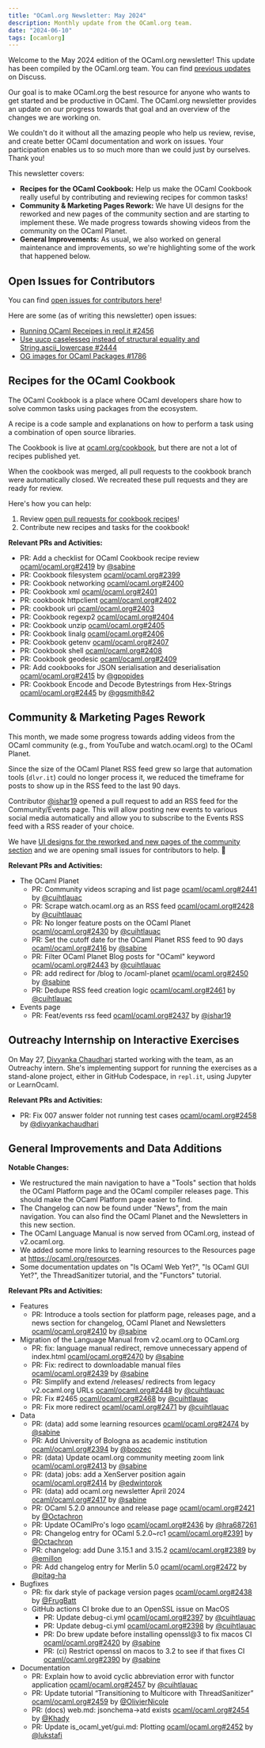 ```yaml
---
title: "OCaml.org Newsletter: May 2024"
description: Monthly update from the OCaml.org team.
date: "2024-06-10"
tags: [ocamlorg]
---
```


Welcome to the May 2024 edition of the OCaml.org newsletter! This update has been compiled by the OCaml.org team. You can find [previous updates](https://discuss.ocaml.org/tag/ocamlorg-newsletter) on Discuss.

Our goal is to make OCaml.org the best resource for anyone who wants to get started and be productive in OCaml. The OCaml.org newsletter provides an update on our progress towards that goal and an overview of the changes we are working on.

We couldn't do it without all the amazing people who help us review, revise, and create better OCaml documentation and work on issues. Your participation enables us to so much more than we could just by ourselves. Thank you!

This newsletter covers:
- **Recipes for the OCaml Cookbook:** Help us make the OCaml Cookbook really useful by contributing and reviewing recipes for common tasks!
- **Community & Marketing Pages Rework:** We have UI designs for the reworked and new pages of the community section and are starting to implement these. We made progress towards showing videos from the community on the OCaml Planet.
- **General Improvements:** As usual, we also worked on general maintenance and improvements, so we're highlighting some of the work that happened below.

## Open Issues for Contributors

You can find [open issues for contributors here](https://github.com/ocaml/ocaml.org/issues?q=is%3Aissue+is%3Aopen+label%3A%22help+wanted%22+no%3Aassignee)!

Here are some (as of writing this newsletter) open issues:

- [Running OCaml Receipes in repl.it #2456](https://github.com/ocaml/ocaml.org/issues/2456)
- [Use uucp caselesseq instead of structural equality and String.ascii_lowercase #2444](https://github.com/ocaml/ocaml.org/issues/2444)
- [OG images for OCaml Packages #1786](https://github.com/ocaml/ocaml.org/issues/1786)
  
## Recipes for the OCaml Cookbook

The OCaml Cookbook is a place where OCaml developers share how to solve common tasks using packages from the ecosystem.

A recipe is a code sample and explanations on how to perform a task using a combination of open source libraries.

The Cookbook is live at [ocaml.org/cookbook](https://ocaml.org/cookbook), but there are not a lot of recipes published yet.

When the cookbook was merged, all pull requests to the cookbook branch were automatically closed. We recreated these pull requests and they are ready for review.

Here's how you can help:

1. Review [open pull requests for cookbook recipes](https://github.com/ocaml/ocaml.org/pulls?q=is%3Apr+is%3Aopen+label%3ACookbook)!
2. Contribute new recipes and tasks for the cookbook!

**Relevant PRs and Activities:**
- PR: Add a checklist for OCaml Cookbook recipe review [ocaml/ocaml.org#2419](https://github.com/ocaml/ocaml.org/pull/2419) by [@sabine](https://github.com/sabine)
- PR: Cookbook filesystem [ocaml/ocaml.org#2399](https://github.com/ocaml/ocaml.org/pull/2399)
- PR: Cookbook networking [ocaml/ocaml.org#2400](https://github.com/ocaml/ocaml.org/pull/2400)
- PR: Cookbook xml [ocaml/ocaml.org#2401](https://github.com/ocaml/ocaml.org/pull/2401)
- PR: cookbook httpclient [ocaml/ocaml.org#2402](https://github.com/ocaml/ocaml.org/pull/2402)
- PR: cookbook uri [ocaml/ocaml.org#2403](https://github.com/ocaml/ocaml.org/pull/2403)
- PR: Cookbook regexp2 [ocaml/ocaml.org#2404](https://github.com/ocaml/ocaml.org/pull/2404)
- PR: Cookbook unzip [ocaml/ocaml.org#2405](https://github.com/ocaml/ocaml.org/pull/2405)
- PR: Cookbook linalg [ocaml/ocaml.org#2406](https://github.com/ocaml/ocaml.org/pull/2406)
- PR: Cookbook getenv [ocaml/ocaml.org#2407](https://github.com/ocaml/ocaml.org/pull/2407)
- PR: Cookbook shell [ocaml/ocaml.org#2408](https://github.com/ocaml/ocaml.org/pull/2408)
- PR: Cookbook geodesic [ocaml/ocaml.org#2409](https://github.com/ocaml/ocaml.org/pull/2409)
- PR: Add cookbooks for JSON serialisation and deserialisation [ocaml/ocaml.org#2415](https://github.com/ocaml/ocaml.org/pull/2415) by [@gpopides](https://github.com/gpopides)
- PR: Cookbook Encode and Decode Bytestrings from Hex-Strings [ocaml/ocaml.org#2445](https://github.com/ocaml/ocaml.org/pull/2445) by [@ggsmith842](https://github.com/ggsmith842)

## Community & Marketing Pages Rework

This month, we made some progress towards adding videos from the OCaml community (e.g., from YouTube and watch.ocaml.org) to the OCaml Planet.

Since the size of the OCaml Planet RSS feed grew so large that automation tools (`dlvr.it`) could no longer process it, we reduced the timeframe for posts to show up in the RSS feed to the last 90 days.

Contributor [@ishar19](https://github.com/ishar19) opened a pull request to add an RSS feed for the Community/Events page. This will allow posting new events to various social media automatically and allow you to subscribe to the Events RSS feed with a RSS reader of your choice.

We have [UI designs for the reworked and new pages of the community section](https://www.figma.com/file/7hmoWkQP9PgLTfZCqiZMWa/OCaml-Community-Pages?type=design&node-id=637%3A4539&mode=design&t=RpQlGvOpeg1a93AZ-1) and we are opening small issues for contributors to help. :orange_heart: 

**Relevant PRs and Activities:**
- The OCaml Planet
    - PR: Community videos scraping and list page [ocaml/ocaml.org#2441](https://github.com/ocaml/ocaml.org/pull/2441) by [@cuihtlauac](https://github.com/cuihtlauac)
    - PR: Scrape watch.ocaml.org as an RSS feed [ocaml/ocaml.org#2428](https://github.com/ocaml/ocaml.org/pull/2428)  by [@cuihtlauac](https://github.com/cuihtlauac)
    - PR: No longer feature posts on the OCaml Planet [ocaml/ocaml.org#2430](https://github.com/ocaml/ocaml.org/pull/2430) by [@cuihtlauac](https://github.com/cuihtlauac)
    - PR: Set the cutoff date for the OCaml Planet RSS feed to 90 days [ocaml/ocaml.org#2416](https://github.com/ocaml/ocaml.org/pull/2416)  by [@sabine](https://github.com/sabine)
    - PR: Filter OCaml Planet Blog posts for "OCaml" keyword [ocaml/ocaml.org#2443](https://github.com/ocaml/ocaml.org/pull/2443) by [@cuihtlauac](https://github.com/cuihtlauac)
    - PR: add redirect for /blog to /ocaml-planet [ocaml/ocaml.org#2450](https://github.com/ocaml/ocaml.org/pull/2450)  by [@sabine](https://github.com/sabine)
    - PR: Dedupe RSS feed creation logic [ocaml/ocaml.org#2461](https://github.com/ocaml/ocaml.org/pull/2461) by [@cuihtlauac](https://github.com/cuihtlauac)
- Events page
    - PR: Feat/events rss feed [ocaml/ocaml.org#2437](https://github.com/ocaml/ocaml.org/pull/2437) by [@ishar19](https://github.com/ishar19)

## Outreachy Internship on Interactive Exercises

On May 27, [Divyanka Chaudhari](https://github.com/divyankachaudhari) started working with the team, as an Outreachy intern. She's implementing support for running the exercises as a stand-alone project, either in GitHub Codespace, in `repl.it`, using Jupyter or LearnOcaml.

**Relevant PRs and Activities:**
- PR: Fix 007 answer folder not running test cases [ocaml/ocaml.org#2458](https://github.com/ocaml/ocaml.org/pull/2458) by [@divyankachaudhari](https://github.com/divyankachaudhari)

## General Improvements and Data Additions

**Notable Changes:**
* We restructured the main navigation to have a "Tools" section that holds the OCaml Platform page and the OCaml compiler releases page. This should make the OCaml Platform page easier to find.
* The Changelog can now be found under "News", from the main navigation. You can also find the OCaml Planet and the Newsletters in this new section.
* The OCaml Language Manual is now served from OCaml.org, instead of v2.ocaml.org.
* We added some more links to learning resources to the Resources page at https://ocaml.org/resources.
* Some documentation updates on "Is OCaml Web Yet?", "Is OCaml GUI Yet?", the ThreadSanitizer tutorial, and the "Functors" tutorial. 

**Relevant PRs and Activities:**
- Features
    - PR: Introduce a tools section for platform page, releases page, and a news section for changelog, OCaml Planet and Newsletters [ocaml/ocaml.org#2410](https://github.com/ocaml/ocaml.org/pull/2410) by [@sabine](https://github.com/sabine)
- Migration of the Language Manual from v2.ocaml.org to OCaml.org
    - PR: fix: language manual redirect, remove unnecessary append of index.html [ocaml/ocaml.org#2470](https://github.com/ocaml/ocaml.org/pull/2470)  by [@sabine](https://github.com/sabine)
    - PR: Fix: redirect to downloadable manual files [ocaml/ocaml.org#2439](https://github.com/ocaml/ocaml.org/pull/2439)  by [@sabine](https://github.com/sabine)
    - PR: Simplify and extend /releases/ redirects from legacy v2.ocaml.org URLs [ocaml/ocaml.org#2448](https://github.com/ocaml/ocaml.org/pull/2448) by [@cuihtlauac](https://github.com/cuihtlauac)
    - PR: Fix #2465 [ocaml/ocaml.org#2468](https://github.com/ocaml/ocaml.org/pull/2468)  by [@cuihtlauac](https://github.com/cuihtlauac)
    - PR: Fix more redirect [ocaml/ocaml.org#2471](https://github.com/ocaml/ocaml.org/pull/2471) by [@cuihtlauac](https://github.com/cuihtlauac)
- Data
    - PR: (data) add some learning resources [ocaml/ocaml.org#2474](https://github.com/ocaml/ocaml.org/pull/2474)  by [@sabine](https://github.com/sabine)
    - PR: Add University of Bologna as academic institution [ocaml/ocaml.org#2394](https://github.com/ocaml/ocaml.org/pull/2394) by [@boozec](https://github.com/boozec)
    - PR: (data) Update ocaml.org community meeting zoom link [ocaml/ocaml.org#2413](https://github.com/ocaml/ocaml.org/pull/2413)  by [@sabine](https://github.com/sabine)
    - PR: (data) jobs: add a XenServer position again [ocaml/ocaml.org#2414](https://github.com/ocaml/ocaml.org/pull/2414) by [@edwintorok](https://github.com/edwintorok)
    - PR: (data) add ocaml.org newsletter April 2024 [ocaml/ocaml.org#2417](https://github.com/ocaml/ocaml.org/pull/2417)  by [@sabine](https://github.com/sabine)
    - PR: OCaml 5.2.0 announce and release page [ocaml/ocaml.org#2421](https://github.com/ocaml/ocaml.org/pull/2421) by [@Octachron](https://github.com/Octachron)
    - PR: Update OCamlPro's logo [ocaml/ocaml.org#2436](https://github.com/ocaml/ocaml.org/pull/2436) by [@hra687261](https://github.com/hra687261)
    - PR: Changelog entry for OCaml 5.2.0~rc1 [ocaml/ocaml.org#2391](https://github.com/ocaml/ocaml.org/pull/2391) by [@Octachron](https://github.com/Octachron)
    - PR: changelog: add Dune 3.15.1 and 3.15.2 [ocaml/ocaml.org#2389](https://github.com/ocaml/ocaml.org/pull/2389) by [@emillon](https://github.com/emillon)
    - PR: Add changelog entry for Merlin 5.0 [ocaml/ocaml.org#2472](https://github.com/ocaml/ocaml.org/pull/2472) by [@pitag-ha](https://github.com/pitag-ha)
- Bugfixes
    - PR: fix dark style of package version pages [ocaml/ocaml.org#2438](https://github.com/ocaml/ocaml.org/pull/2438) by [@FrugBatt](https://github.com/FrugBatt)
    - GitHub actions CI broke due to an OpenSSL issue on MacOS
         - PR: Update debug-ci.yml [ocaml/ocaml.org#2397](https://github.com/ocaml/ocaml.org/pull/2397)  by [@cuihtlauac](https://github.com/cuihtlauac)
         - PR: Update debug-ci.yml [ocaml/ocaml.org#2398](https://github.com/ocaml/ocaml.org/pull/2398)  by [@cuihtlauac](https://github.com/cuihtlauac)
         - PR: Do brew update before installing openssl@3 to fix macos CI [ocaml/ocaml.org#2420](https://github.com/ocaml/ocaml.org/pull/2420)  by [@sabine](https://github.com/sabine)
         - PR: (ci) Restrict openssl on macos to 3.2 to see if that fixes CI [ocaml/ocaml.org#2390](https://github.com/ocaml/ocaml.org/pull/2390)  by [@sabine](https://github.com/sabine)
- Documentation
    - PR: Explain how to avoid cyclic abbreviation error with functor application [ocaml/ocaml.org#2457](https://github.com/ocaml/ocaml.org/pull/2457) by [@cuihtlauac](https://github.com/cuihtlauac)
    - PR: Update tutorial “Transitioning to Multicore with ThreadSanitizer” [ocaml/ocaml.org#2459](https://github.com/ocaml/ocaml.org/pull/2459) by [@OlivierNicole](https://github.com/OlivierNicole)
    - PR: (docs) web.md: jsonchema->atd exists [ocaml/ocaml.org#2454](https://github.com/ocaml/ocaml.org/pull/2454) by [@Khady](https://github.com/Khady)
    - PR: Update is_ocaml_yet/gui.md: Plotting [ocaml/ocaml.org#2452](https://github.com/ocaml/ocaml.org/pull/2452) by [@lukstafi](https://github.com/lukstafi)
